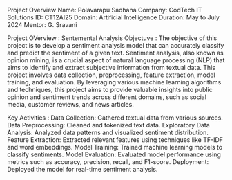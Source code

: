 Project Overview
Name: Polavarapu Sadhana
Company: CodTech IT Solutions
ID: CT12AI25
Domain: Artificial Intelligence
Duration: May to July 2024
Mentor: G. Sravani

Project OVerview : Sentemental Analysis
Objectuve :
The objective of this project is to develop a sentiment analysis model that can accurately classify and predict the sentiment of a given text. Sentiment analysis, also known as opinion mining, is a crucial aspect of natural language processing (NLP) that aims to identify and extract subjective information from textual data. This project involves data collection, preprocessing, feature extraction, model training, and evaluation. By leveraging various machine learning algorithms and techniques, this project aims to provide valuable insights into public opinion and sentiment trends across different domains, such as social media, customer reviews, and news articles.

Key Activities : 
Data Collection: Gathered textual data from various sources.
Data Preprocessing: Cleaned and tokenized text data.
Exploratory Data Analysis: Analyzed data patterns and visualized sentiment distribution.
Feature Extraction: Extracted relevant features using techniques like TF-IDF and word embeddings.
Model Training: Trained machine learning models to classify sentiments.
Model Evaluation: Evaluated model performance using metrics such as accuracy, precision, recall, and F1-score.
Deployment: Deployed the model for real-time sentiment analysis.

